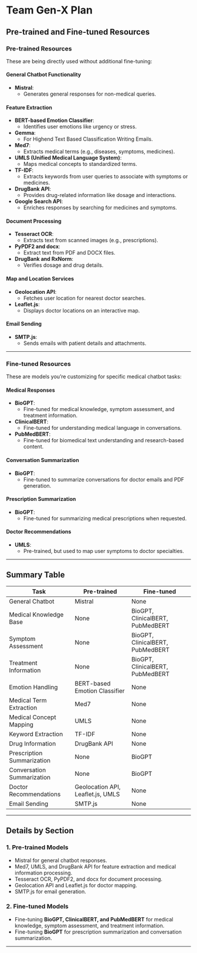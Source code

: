 # Team Gen-X Plan

## **Pre-trained and Fine-tuned Resources**

### **Pre-trained Resources**
These are being directly used without additional fine-tuning:  

#### **General Chatbot Functionality**
- **Mistral**:  
  - Generates general responses for non-medical queries.

#### **Feature Extraction**
- **BERT-based Emotion Classifier**:  
  - Identifies user emotions like urgency or stress.
- **Gemma**:
  - For Highend Text Based Classification Writing Emails.
- **Med7**:  
  - Extracts medical terms (e.g., diseases, symptoms, medicines).
- **UMLS (Unified Medical Language System)**:  
  - Maps medical concepts to standardized terms.
- **TF-IDF**:  
  - Extracts keywords from user queries to associate with symptoms or medicines.
- **DrugBank API**:  
  - Provides drug-related information like dosage and interactions.
- **Google Search API**:  
  - Enriches responses by searching for medicines and symptoms.

#### **Document Processing**
- **Tesseract OCR**:  
  - Extracts text from scanned images (e.g., prescriptions).
- **PyPDF2 and docx**:  
  - Extract text from PDF and DOCX files.
- **DrugBank and RxNorm**:  
  - Verifies dosage and drug details.

#### **Map and Location Services**
- **Geolocation API**:  
  - Fetches user location for nearest doctor searches.
- **Leaflet.js**:  
  - Displays doctor locations on an interactive map.

#### **Email Sending**
- **SMTP.js**:  
  - Sends emails with patient details and attachments.

---

### **Fine-tuned Resources**
These are models you’re customizing for specific medical chatbot tasks:

#### **Medical Responses**
- **BioGPT**:  
  - Fine-tuned for medical knowledge, symptom assessment, and treatment information.
- **ClinicalBERT**:  
  - Fine-tuned for understanding medical language in conversations.
- **PubMedBERT**:  
  - Fine-tuned for biomedical text understanding and research-based content.

#### **Conversation Summarization**
- **BioGPT**:  
  - Fine-tuned to summarize conversations for doctor emails and PDF generation.

#### **Prescription Summarization**
- **BioGPT**:  
  - Fine-tuned for summarizing medical prescriptions when requested.

#### **Doctor Recommendations**
- **UMLS**:  
  - Pre-trained, but used to map user symptoms to doctor specialties.

---

## **Summary Table**

| **Task**                          | **Pre-trained**                   | **Fine-tuned**            |
|-----------------------------------|-----------------------------------|---------------------------|
| General Chatbot                   | Mistral                          | None                      |
| Medical Knowledge Base            | None                              | BioGPT, ClinicalBERT, PubMedBERT |
| Symptom Assessment                | None                              | BioGPT, ClinicalBERT, PubMedBERT |
| Treatment Information             | None                              | BioGPT, ClinicalBERT, PubMedBERT |
| Emotion Handling                  | BERT-based Emotion Classifier     | None                      |
| Medical Term Extraction           | Med7                              | None                      |
| Medical Concept Mapping           | UMLS                              | None                      |
| Keyword Extraction                | TF-IDF                            | None                      |
| Drug Information                  | DrugBank API                      | None                      |
| Prescription Summarization        | None                              | BioGPT                    |
| Conversation Summarization        | None                              | BioGPT                    |
| Doctor Recommendations            | Geolocation API, Leaflet.js, UMLS| None                      |
| Email Sending                     | SMTP.js                           | None                      |

---

## **Details by Section**

### **1. Pre-trained Models**  
- Mistral for general chatbot responses.  
- Med7, UMLS, and DrugBank API for feature extraction and medical information processing.  
- Tesseract OCR, PyPDF2, and docx for document processing.  
- Geolocation API and Leaflet.js for doctor mapping.  
- SMTP.js for email generation.  

### **2. Fine-tuned Models**  
- Fine-tuning **BioGPT, ClinicalBERT, and PubMedBERT** for medical knowledge, symptom assessment, and treatment information.  
- Fine-tuning **BioGPT** for prescription summarization and conversation summarization.  

---

